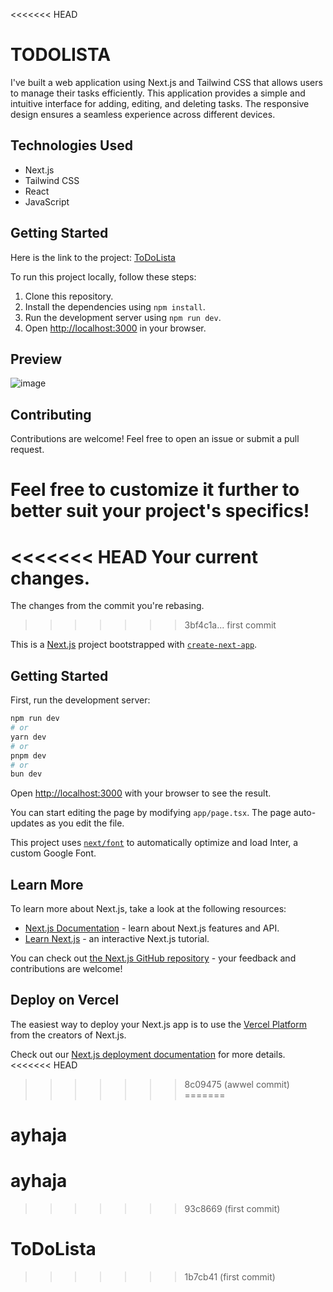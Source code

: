 <<<<<<< HEAD
# TODOLISTA

I've built a web application using Next.js and Tailwind CSS that allows users to manage their tasks efficiently. This application provides a simple and intuitive interface for adding, editing, and deleting tasks. The responsive design ensures a seamless experience across different devices.

## Technologies Used

- Next.js
- Tailwind CSS
- React
- JavaScript

## Getting Started

Here is the link to the project: [ToDoLista](https://your-project-link.vercel.app/)

To run this project locally, follow these steps:

1. Clone this repository.
2. Install the dependencies using `npm install`.
3. Run the development server using `npm run dev`.
4. Open [http://localhost:3000](http://localhost:3000) in your browser.

## Preview

![image](https://github.com/YourUsername/ToDoLista/assets/your-image-path)

## Contributing

Contributions are welcome! Feel free to open an issue or submit a pull request.

Feel free to customize it further to better suit your project's specifics!
=======
<<<<<<< HEAD
Your current changes.
=======
The changes from the commit you're rebasing.
>>>>>>> 3bf4c1a... first commit

This is a [Next.js](https://nextjs.org/) project bootstrapped with [`create-next-app`](https://github.com/vercel/next.js/tree/canary/packages/create-next-app).

## Getting Started

First, run the development server:

```bash
npm run dev
# or
yarn dev
# or
pnpm dev
# or
bun dev
```

Open [http://localhost:3000](http://localhost:3000) with your browser to see the result.

You can start editing the page by modifying `app/page.tsx`. The page auto-updates as you edit the file.

This project uses [`next/font`](https://nextjs.org/docs/basic-features/font-optimization) to automatically optimize and load Inter, a custom Google Font.

## Learn More

To learn more about Next.js, take a look at the following resources:

- [Next.js Documentation](https://nextjs.org/docs) - learn about Next.js features and API.
- [Learn Next.js](https://nextjs.org/learn) - an interactive Next.js tutorial.

You can check out [the Next.js GitHub repository](https://github.com/vercel/next.js/) - your feedback and contributions are welcome!

## Deploy on Vercel

The easiest way to deploy your Next.js app is to use the [Vercel Platform](https://vercel.com/new?utm_medium=default-template&filter=next.js&utm_source=create-next-app&utm_campaign=create-next-app-readme) from the creators of Next.js.

Check out our [Next.js deployment documentation](https://nextjs.org/docs/deployment) for more details.
<<<<<<< HEAD
>>>>>>> 8c09475 (awwel commit)
=======
# ayhaja
# ayhaja
>>>>>>> 93c8669 (first commit)
# ToDoLista
>>>>>>> 1b7cb41 (first commit)
